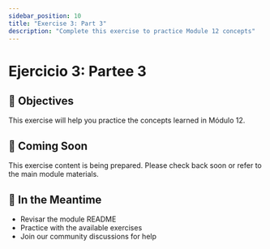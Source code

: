 ```yaml
---
sidebar_position: 10
title: "Exercise 3: Part 3"
description: "Complete this exercise to practice Module 12 concepts"
---
```


# Ejercicio 3: Partee 3

## 🎯 Objectives

This exercise will help you practice the concepts learned in Módulo 12.

## 📝 Coming Soon

This exercise content is being prepared. Please check back soon or refer to the main module materials.

## 🚀 In the Meantime

- Revisar the module README
- Practice with the available exercises
- Join our community discussions for help
